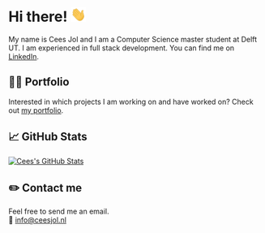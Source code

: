 # Hi there! <img src="https://raw.githubusercontent.com/CeesJol/CeesJol/master/static/wave.gif" width="30px">

My name is Cees Jol and I am a Computer Science master student at Delft UT. I am experienced in full stack development. You can find me on [LinkedIn][3].

## 👨‍💻 Portfolio

Interested in which projects I am working on and have worked on? Check out [my portfolio][1].

## 📈 GitHub Stats

<a href="https://github.com/CeesJol/">
  <img align="center" src="https://github-readme-stats.vercel.app/api?username=CeesJol&show_icons=true&line_height=27&count_private=true&title_color=ffffff&text_color=c9cacc&icon_color=2bbc8a&bg_color=1d1f21" alt="Cees's GitHub Stats" />
</a>

## ✏️ Contact me

Feel free to send me an email.  
📧 [info@ceesjol.nl](mailto:info@ceesjol.nl)

<!-- icons -->

[3.2]: https://raw.githubusercontent.com/CeesJol/CeesJol/master/static/linkedin-3-16.png "LinkedIn icon without padding"

<!-- links to social media accounts -->

[1]: https://ceesjol.nl/
[2]: https://github.com/CeesJol/
[3]: https://www.linkedin.com/in/ceesjol/

<!-- README inspired by https://github.com/MartinHeinz/MartinHeinz -->
